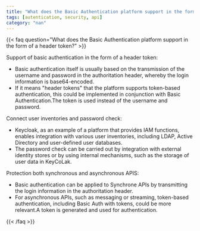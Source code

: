 ```yaml
---
title: "What does the Basic Authentication platform support in the form of a header token?Can both synchronous and asynchronous APIs be protected in this way?"
tags: [autentication, security, api]
category: "nan"
---
```


<!-- QUESTION -->

{{< faq question="What does the Basic Authentication platform support in the form of a header token?" >}}

<!-- ANSWER -->

Support of basic authentication in the form of a header token:
- Basic authentication itself is usually based on the transmission of the username and password in the authoritation header, whereby the login information is base64-encoded.
- If it means "header tokens" that the platform supports token-based authentication, this could be implemented in conjunction with Basic Authentication.The token is used instead of the username and password.

Connect user inventories and password check:
- Keycloak, as an example of a platform that provides IAM functions, enables integration with various user inventories, including LDAP, Active Directory and user-defined user databases.
- The password check can be carried out by integration with external identity stores or by using internal mechanisms, such as the storage of user data in KeyCoLak.

Protection both synchronous and asynchronous APIS:
- Basic authentication can be applied to Synchrone APIs by transmitting the login information in the authoritation header.
- For asynchronous APIs, such as messaging or streaming, token-based authentication, including Basic Auth with tokens, could be more relevant.A token is generated and used for authentication.

{{< /faq >}}
